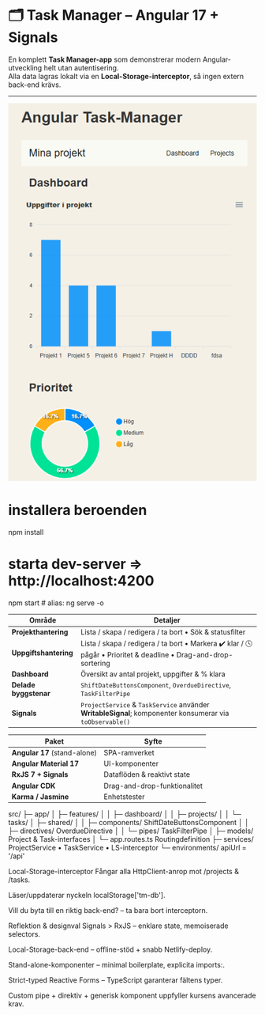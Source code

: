 # 🗂️ Task Manager – Angular 17 + Signals

En komplett **Task Manager-app** som demonstrerar modern Angular-utveckling helt utan autentisering.  
Alla data lagras lokalt via en **Local-Storage-interceptor**, så ingen extern back-end krävs.

---

![Översikt av appen](docs/TaskManager.png)

# installera beroenden

npm install

# starta dev-server ⇒ http://localhost:4200

npm start # alias: ng serve -o

| Område                | Detaljer                                                                                                         |
| --------------------- | ---------------------------------------------------------------------------------------------------------------- |
| **Projekthantering**  | Lista / skapa / redigera / ta bort • Sök & statusfilter                                                          |
| **Uppgiftshantering** | Lista / skapa / redigera / ta bort • Markera ✔️ klar / 🕓 pågår • Prioritet & deadline • Drag-and-drop-sortering |
| **Dashboard**         | Översikt av antal projekt, uppgifter & % klara                                                                   |
| **Delade byggstenar** | `ShiftDateButtonsComponent`, `OverdueDirective`, `TaskFilterPipe`                                                |
| **Signals**           | `ProjectService` & `TaskService` använder **WritableSignal**; komponenter konsumerar via `toObservable()`        |

| Paket                        | Syfte                        |
| ---------------------------- | ---------------------------- |
| **Angular 17** (stand-alone) | SPA-ramverket                |
| **Angular Material 17**      | UI-komponenter               |
| **RxJS 7 + Signals**         | Dataflöden & reaktivt state  |
| **Angular CDK**              | Drag-and-drop-funktionalitet |
| **Karma / Jasmine**          | Enhetstester                 |

src/
├─ app/
│ ├─ features/
│ │ ├─ dashboard/
│ │ ├─ projects/
│ │ └─ tasks/
│ ├─ shared/
│ │ ├─ components/ ShiftDateButtonsComponent
│ │ ├─ directives/ OverdueDirective
│ │ └─ pipes/ TaskFilterPipe
│ ├─ models/ Project & Task-interfaces
│ └─ app.routes.ts Routingdefinition
├─ services/ ProjectService • TaskService • LS-interceptor
└─ environments/ apiUrl = '/api'

Local-Storage-interceptor
Fångar alla HttpClient-anrop mot /projects & /tasks.

Läser/uppdaterar nyckeln localStorage['tm-db'].

Vill du byta till en riktig back-end? – ta bara bort interceptorn.

Reflektion & designval
Signals > RxJS – enklare state, memoiserade selectors.

Local-Storage-back-end – offline-stöd + snabb Netlify-deploy.

Stand-alone-komponenter – minimal boilerplate, explicita imports:.

Strict-typed Reactive Forms – TypeScript garanterar fältens typer.

Custom pipe + direktiv + generisk komponent uppfyller kursens avancerade krav.
